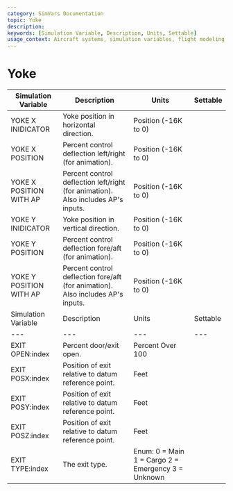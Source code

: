 ```yaml
---
category: SimVars Documentation
topic: Yoke
description: 
keywords: [Simulation Variable, Description, Units, Settable]
usage_context: Aircraft systems, simulation variables, flight modeling
---
```


# Yoke

| Simulation Variable | Description | Units | Settable |
| --- | --- | --- | --- |
| YOKE X INIDICATOR | Yoke position in horizontal direction. | Position (-16K to 0) |  |
| YOKE X POSITION | Percent control deflection left/right (for animation). | Position (-16K to 0) |  |
| YOKE X POSITION WITH AP | Percent control deflection left/right (for animation). Also includes AP's inputs. | Position (-16K to 0) |  |
| YOKE Y INIDICATOR | Yoke position in vertical direction. | Position (-16K to 0) |  |
| YOKE Y POSITION | Percent control deflection fore/aft (for animation). | Position (-16K to 0) |  |
| YOKE Y POSITION WITH AP | Percent control deflection fore/aft (for animation). Also includes AP's inputs. | Position (-16K to 0) |  |
| Simulation Variable | Description | Units | Settable |
| --- | --- | --- | --- |
| EXIT OPEN:index | Percent door/exit open. | Percent Over 100 |  |
| EXIT POSX:index | Position of exit relative to datum reference point. | Feet |  |
| EXIT POSY:index | Position of exit relative to datum reference point. | Feet |  |
| EXIT POSZ:index | Position of exit relative to datum reference point. | Feet |  |
| EXIT TYPE:index | The exit type. | Enum: 0 = Main 1 = Cargo 2 = Emergency 3 = Unknown |  |